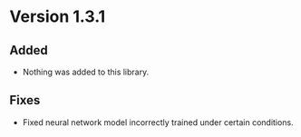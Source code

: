 # Version 1.3.1

## Added

* Nothing was added to this library.

## Fixes

* Fixed neural network model incorrectly trained under certain conditions.
